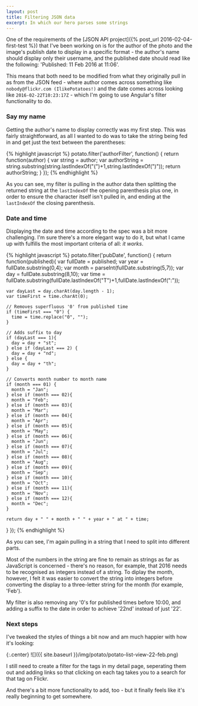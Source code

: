 ```yaml
---
layout: post
title: Filtering JSON data
excerpt: In which our hero parses some strings
---
```


One of the requirements of the [JSON API project]({% post_url 2016-02-04-first-test %}) that I've been working on is for the author of the photo and the image's publish date to display in a specific format - the author's name should display only their username, and the published date should read like the following: 'Published: 11 Feb 2016 at 11:06'.

This means that both need to be modified from what they originally pull in as from the JSON feed - where author comes across something like `nobody@flickr.com (IlikePotatoes!)` and the date comes across looking like `2016-02-22T10:23:17Z` - which I'm going to use Angular's filter functionality to do.

### Say my name

Getting the author's name to display correctly was my first step. This was fairly straightforward, as all I wanted to do was to take the string being fed in and get just the text between the parentheses:

{% highlight javascript %}
potato.filter('authorFilter', function() {
  return function(author) {
    var string = author;
    var authorString = string.substring(string.lastIndexOf("(")+1,string.lastIndexOf(")"));
    return authorString;
  }
});
{% endhighlight %}

As you can see, my filter is pulling in the author data then splitting the returned string at the `lastIndexOf` the opening parenthesis plus one, in order to ensure the character itself isn't pulled in, and ending at the `lastIndexOf` the closing parenthesis.

### Date and time

Displaying the date and time according to the spec was a bit more challenging. I'm sure there's a more elegant way to do it, but what I came up with fulfills the most important criteria of all: *it works*.

{% highlight javascript %}
potato.filter('pubDate', function() {
  return function(published){
    var fullDate = published;
    var year = fullDate.substring(0,4);
    var month = parseInt(fullDate.substring(5,7));
    var day = fullDate.substring(8,10);
    var time = fullDate.substring(fullDate.lastIndexOf("T")+1,fullDate.lastIndexOf(":"));

    var dayLast = day.charAt(day.length - 1);
    var timeFirst = time.charAt(0);

    // Removes superfluous '0' from published time
    if (timeFirst === "0") {
      time = time.replace("0", "");
    }

    // Adds suffix to day
    if (dayLast === 1){
      day = day + "st";
    } else if (dayLast === 2) {
      day = day + "nd";
    } else {
      day = day + "th";
    }

    // Converts month number to month name
    if (month === 01) {
      month = "Jan";
    } else if (month === 02){
      month = "Feb";
    } else if (month === 03){
      month = "Mar";
    } else if (month === 04){
      month = "Apr";
    } else if (month === 05){
      month = "May";
    } else if (month === 06){
      month = "Jun";
    } else if (month === 07){
      month = "Jul";
    } else if (month === 08){
      month = "Aug";
    } else if (month === 09){
      month = "Sep";
    } else if (month === 10){
      month = "Oct";
    } else if (month === 11){
      month = "Nov";
    } else if (month === 12){
      month = "Dec";
    }

    return day + " " + month + " " + year + " at " + time;
  }
});
{% endhighlight %}

As you can see, I'm again pulling in a string that I need to split into different parts. 

Most of the numbers in the string are fine to remain as strings as far as JavaScript is concerned - there's no reason, for example, that 2016 needs to be recognised as integers instead of a string. To diplay the month, however, I felt it was easier to convert the string into integers before converting the display to a three-letter string for the month (for example, 'Feb').

My filter is also removing any '0's for published times before 10:00, and adding a suffix to the date in order to achieve '22nd' instead of just '22'.

### Next steps

I've tweaked the styles of things a bit now and am much happier with how it's looking:

{:.center}
![]({{ site.baseurl }}/img/potato/potato-list-view-22-feb.png)

I still need to create a filter for the tags in my detail page, seperating them out and adding links so that clicking on each tag takes you to a search for that tag on Flickr. 

And there's a bit more functionality to add, too - but it finally feels like it's really beginning to get somewhere.